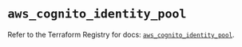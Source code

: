 # `aws_cognito_identity_pool`

Refer to the Terraform Registry for docs: [`aws_cognito_identity_pool`](https://registry.terraform.io/providers/hashicorp/aws/6.18.0/docs/resources/cognito_identity_pool).
